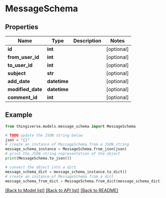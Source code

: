 # MessageSchema


## Properties

Name | Type | Description | Notes
------------ | ------------- | ------------- | -------------
**id** | **int** |  | [optional] 
**from_user_id** | **int** |  | [optional] 
**to_user_id** | **int** |  | [optional] 
**subject** | **str** |  | [optional] 
**add_date** | **datetime** |  | [optional] 
**modified_date** | **datetime** |  | [optional] 
**comment_id** | **int** |  | [optional] 

## Example

```python
from thingiverse.models.message_schema import MessageSchema

# TODO update the JSON string below
json = "{}"
# create an instance of MessageSchema from a JSON string
message_schema_instance = MessageSchema.from_json(json)
# print the JSON string representation of the object
print(MessageSchema.to_json())

# convert the object into a dict
message_schema_dict = message_schema_instance.to_dict()
# create an instance of MessageSchema from a dict
message_schema_from_dict = MessageSchema.from_dict(message_schema_dict)
```
[[Back to Model list]](../README.md#documentation-for-models) [[Back to API list]](../README.md#documentation-for-api-endpoints) [[Back to README]](../README.md)


